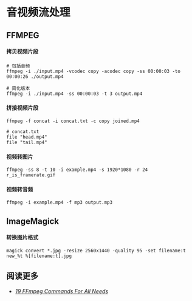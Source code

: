 # 音视频流处理

## FFMPEG

#### 拷贝视频片段

```
# 包括音频
ffmpeg -i ./input.mp4 -vcodec copy -acodec copy -ss 00:00:03 -to 00:00:26 ./output.mp4

# 简化版本
ffmpeg -i ./input.mp4 -ss 00:00:03 -t 3 output.mp4
```

#### 拼接视频片段

```
ffmpeg -f concat -i concat.txt -c copy joined.mp4

# concat.txt
file "head.mp4"
file "tail.mp4"
```

#### 视频转图片

```
ffmpeg -ss 8 -t 10 -i example.mp4 -s 1920*1080 -r 24 r_is_framerate.gif
```

#### 视频转音频

```
ffmpeg -i example.mp4 -f mp3 output.mp3
```

## ImageMagick

#### 转换图片格式

```
magick convert *.jpg -resize 2560x1440 -quality 95 -set filename:t new_%t %[filename:t].jpg
```

## 阅读更多

* [*19 FFmpeg Commands For All Needs*](https://catswhocode.com/ffmpeg-commands/)